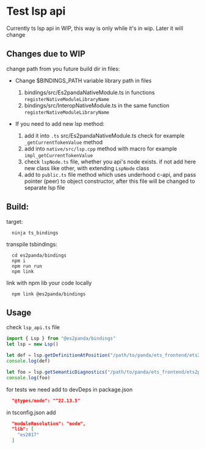 # Test lsp api

Currently ts lsp api in WIP, this way is only while it's in wip. Later it will change

## Changes due to WIP

change path from you future build dir in files:
- Change $BINDINGS_PATH variable library path in files 
  1. bindings/src/Es2pandaNativeModule.ts in functions `registerNativeModuleLibraryName`
  2. bindings/src/InteropNativeModule.ts in the same function `registerNativeModuleLibraryName`

- If you need to add new lsp method:
  1. add it into `.ts` src/Es2pandaNativeModule.ts check for example `_getCurrentTokenValue` method
  2. add into `native/src/lsp.cpp` method with macro for example `impl_getCurrentTokenValue`
  3. check `lspNode.ts` file, whether you api's node exists. if not add here new class like other, with extending `LspNode` class
  4. add to `public.ts` file method which uses underhood c-api, and pass pointer (peer) to object constructor, after this file will be changed to separate lsp file

## Build:
target:
```
  ninja ts_bindings
```

transpile tsbindings:

```
  cd es2panda/bindings
  npm i
  npm run run
  npm link
```

link with npm lib your code locally 

```
  npm link @es2panda/bindings
```

## Usage

check `lsp_api.ts` file 
```ts
import { Lsp } from "@es2panda/bindings"
let lsp = new Lsp()

let def = lsp.getDefinitionAtPosition("/path/to/panda/ets_frontend/ets2panda/foo/f2.ets", 70)
console.log(def)

let foo = lsp.getSemanticDiagnostics("/path/to/panda/ets_frontend/ets2panda/foo/f3.ets")
console.log(foo)
```

for tests we need add to devDeps in package.json
```json
  "@types/node": "^22.13.5"
```

in tsconfig.json add 

```json
  "moduleResolution": "node",
  "lib": [
    "es2017"
  ]
```
